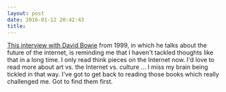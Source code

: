 ```yaml
---
layout: post
date: 2016-01-12 20:42:43
title: 
---
```

[This interview with David Bowie](https://m.youtube.com/watch?v=bdL3NR9Yno0) from 1999, in which he talks about the future of the internet, is reminding me that I haven't tackled thoughts like that in a long time. I only read think pieces on the Internet now. I'd love to read more about art vs. the Internet vs. culture ... I miss my brain being tickled in that way. I've got to get back to reading those books which really challenged me. Got to find them first. 